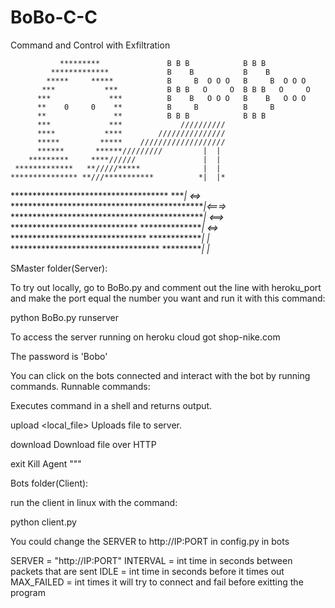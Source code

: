 # BoBo-C-C
Command and Control with Exfiltration


               *********               B B B            B B B
             *************             B    B           B    B
            *****     *****            B     B  O O O   B     B  O O O
           ***           ***           B B B   O     O  B B B   O     O
          ***             ***          B    B   O O O   B    B   O O O
          **    0     0    **          B     B          B     B
          **               **          B B B            B B B
          ***             ***             //////////
          ****           ****        ///////////////
          *****         *****    ///////////////////
          ******       ******/////////         |  |
        *********     ****//////               |  |
     *************   **/////*****              |  |
    *************** **///***********          *|  |*
   ************************************    ****| <=>*
  *********************************************|<===>*
  *********************************************| <==>*
  ***************************** ***************| <=>*
  ******************************* *************|  |*
  ********************************** **********|  |*

SMaster folder(Server):

To try out locally, go to BoBo.py and comment out the line with heroku_port and 
make the port equal the number you want and run it with this command:

python BoBo.py runserver

To access the server running on heroku cloud got shop-nike.com

The password is 'Bobo'

You can click on the bots connected and interact with the bot by running commands.
Runnable commands:

<any shell command>
Executes command in a shell and returns output.

upload <local_file>
Uploads file to server.

download <url> <destination>
Download file over HTTP

exit
Kill Agent
"""

Bots folder(Client):

run the client in linux with the command:

python client.py

You could change the SERVER to http://IP:PORT in config.py in bots

SERVER = "http://IP:PORT"
INTERVAL = int time in seconds between packets that are sent
IDLE = int time in seconds before it times out
MAX_FAILED = int times it will try to connect and fail before exitting the program
